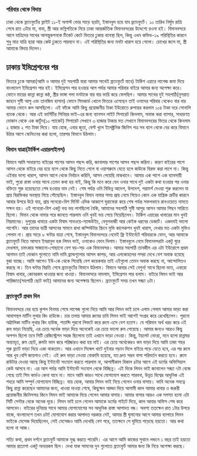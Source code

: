 ### পরিবার থেকে বিদায়
ঢাকা থেকে ফ্র্যাংফুর্টের ফ্লাইট ১১-ই অগাস্ট ভোর সাড়ে ছয়টা, ইস্তানবুল হয়ে যাব ফ্র্যাংফুর্টে। ১০ তারিখ নির্ঘুম রাত্রি শেষে রাত ৩টায় মা, 
বাবা, স্ত্রী আর ভগ্নিপতিকে নিয়ে ঢাকা আন্তর্জাতিক বিমানবন্দরের উদ্দেশ্যে রওনা হই। বিমানবন্দরে আগে যাত্রিদের সাথের আগন্তুকগনকে 
টিকেট কেটে ভিতরে ঢুকার ব্যাবস্থা ছিল, কিন্তু এখন কভিড-১৯ পরিস্থিতির কারনে শুধু মাত্র যাত্রি ছারা আর কেউ ঢুকতে পারবনে না। 
এই পরিস্থিতির জন্য মনটা খারাপ হয়ে গেলো। চোখের জলে মা, স্ত্রী আমাকে বিদায় দিলেন। 

## ঢাকায় ইমিগ্রেশনের পর 
ভিতরে ঢুকে আমরা(আমি ও আমার দুই সহপাঠি যারা আমার সাথেই ফ্র্যাংফুর্টে যাবে) টার্কিশ এয়ারে লাগেজ জমা দিয়ে বাংলাদেশ ইমিগ্রেশন পার
হই। ইমিগ্রেশন পার হওয়ার আগ পর্যন্ত আমার পরিবার বাইরে আমার জন্য অপেক্ষা করে। ফোনে মায়ের কান্না কান্না কন্ঠ, স্ত্রীর ভাঙ্গা গলা
মনটাকে বার বার ভারি করে ফেলছিল। আমার সাথের দুই সহপাঠি(নুসরাত জাহান সুমী আপু এবং তানজিম হাসান) ফোনে সিমকার্ড
খোলে ভিতরে এসেছেন তাই ওনাদের পরিবার থেকেও বার বার আমার ফোনে কল আসছিলো। এই ফাঁকে আমি কিছু প্রয়োজনীয় টাকা 
ইউরোতে রুপান্তর করলাম ১০৪ টাকা দরে সোনালি ব্যাংক থেকে। আর এই ভার্সিটির সিনিয়র ভাই-এর জন্য ব্যানসন লাইট সিগারেট কিনলাম,
অবাক করা ব্যাপার, সাধারণত দোকান থেকে এক কার্টুন(১০ প্যাকেট) সিগারেট সেখানে ৩ হাজার টাকার মত সেখানে বিমানবন্দরের 
ভিতর থেকে কিনলাম ২ হাজার ২ শত টাকা দিয়ে। যায় হোক, এবার জুতা, বেল্ট খুলে ইলেক্ট্রনিক জিনিস পত্র সব ব্যাগ থেকে বের করে 
বিমানে উঠার আগে স্কেনিংনের করা হলো, তারপর বিমানে উঠলাম।

### বিমান যাত্রা(টার্কিশ এয়ারলাইনস)
বিমানে আমি সাধারণত বাইরের পাশের আসন পছন্দ করি, জানালার পাশের আসন পছন্দ করিনা। কারণ বাইরের পাশে আসন থেকে বাইরে 
বের হয়ে ব্যাগ থেকে কিছু নিতে গেলে বা ওয়াশরুমে যেতে হলে কাউকে বিরক্ত করা লাগে না। কিন্তু এইবার ভাগ্য খারাপ, আসন আগে 
থেকে নির্বাচন করিনি, আসন পেয়েছি মাঝখানে। আমার এক পাশে এক ব্যাবসায়ী ভাই, পুরো রাস্তা ওনার সাথে তেমন কথা হয় নাই, 
কিন্তু কি মনে করে যেন ওনার সাথে দুই একটা কথা হওয়ার পর ওনার বক্তিতা শুরু হয়েছেতো শেষ হওয়ার নাম নেই। শেষ পর্যন্ত ওনি
বিভিন্ন আদেশ, উপদেশ, পরামর্শ দেওয়া শুরু করলেন যা প্রায় বিরক্তিকর অবস্থায় গিয়ে পৌছেছিল। ইস্তানবুল বিমান নামার সময় প্রায় 
নেমে গিয়েও কোন এক যান্ত্রিক ত্রুটির কারনে আবার উপরে উঠে যায়, প্রায় পনেরো-বিশ মিনিট এদিক আকাশে ঘুরাফেরা করে শেষ পর্যন্ত
সফলভাবে রানওয়েতে নামতে সক্ষন হয়। এই পনেরো-বিশ একটু ভয় ভয় লাগছিলো বৈকি, আমাদের সহপাঠি সুমী আপুর আসন আমার পিছন
সারিতে ছিলো। বিমান থেকে নামার পরে জানতে পারলাম ওনি খুবই ভয় পেয়ে গিয়েছিলেন। টার্কিশ এয়ারের খাবারের মান খুবই নিম্নমানের। 
দুপুরের খাবারে একটা বিস্বাদ সাবওয়ে-স্যান্ডউইচ, বেগুনভাজী আর কেইক ধরনের ডেজার্ট। একদমই ভালো লাগেনি। আর তাদের যাত্রী আসনের
সামনে রাখা কম্পিউটার স্ক্রিনে মুভি কালেকশন খুবই খারাপ, দেখার মত একটা মুভিও পেলাম না। প্রায় সাড়ে ৮ ঘন্টার যাত্রা শেষে, 
ইস্তানবুল বিমানবন্দরে নেমেই ফ্রি ইন্টার্নেটে পরিবারকে ফোন, আর আমাকে ফ্র্যাংফুর্টে নিতে আসবে ইমরানুল হক লিমন ভাই, ওনাকেও 
ফোন দিলাম। ইস্তানবুলে নেমে বিমানবন্দরটা একটু ঘুরে দেখলাম, চমৎকার সাজানো-গোছানো বেশ বড়-সড় এক বিমানবন্দর। আমার 
সহপাঠি তানজীম এর এটা ইউরোপে প্রথম আগমন তাই দোকান গুলোতে নামি দামি ব্র্যান্ডগুলোর আসল কাপড়, আর এলকোহলের পসরা 
দেখে বেশ অবাক হয়েছে বুঝা যাচ্ছে। আমি আগেও ইউ-কে থেকে গিয়েছি বেশ কয়েকবার তাই এইগুলো তেমন অবাক করছে না, 
আন্দোলিতও করছে না। তিন ঘন্টার বিরতি শেষে ফ্র্যাংফুর্টের বিমানে উঠলাম। বিমানে আবার সেই বেগুন! সাথে ছিলো ভাত, এবারো 
বিস্বাদ খাবার, কোনরকম খাওয়ার জন্য খাওয়া। বিমানবন্দরে নামলাম, ইমিগ্রেশন পার হলাম। বাইরে লিমন ভাই আর 
পারিজাত(সহপাঠি ছোট ভাই) আমাদের জন্য অপেক্ষায় ছিলেন। ফ্র্যাংফুর্টে সময় তখন সন্ধ্যা ৬টা। 

### ফ্র্যাংফুর্টে প্রথম দিন  
বিমানবন্দরে বের হয়ে কুশল বিনময় শেষে লাগেজ গুলো নিয়ে আমি আর লিমন ভাই চলে এলাম গেলাম আমার ভাড়া 
করা আবাসস্থল মার্টিন লুথার কিং হাউজে। চার তলায় আমার রুমের চাবি লিমন ভাই আগেই সংগ্রহ করে রেখেছিলেন। পুরনো অট্টালিকা
মার্টিন লুথার কিং হাউজ, শতাব্দি পুরনো লিফটে করে রুমে এসে বেশ হতাশ। যে পরিমান অর্থ খরচ করে এই রুম ভাড়া নিয়েছি,
এর চেয়ে অর্ধেক ভাড়া দিয়ে অনেকেই এর চেয়ে ভালো রুম পেয়েছে। আমার জন্যও আরও কিছু অপশন ছিলো তবে সিটি রেজিস্ট্রেশন
সহজ ছিলোনা তাই এখানে ভাড়া নেওয়া। কিন্তু, টয়লেট নোংরা, মনে হলো রান্নাঘর অব্যাহৃত, রুম ছোট, রুমটা ভাল করে পরিষ্কারও 
করা হয় নাই। এর চেয়ে অর্ধেকেরও কম ভাড়া দিয়ে আমি ঢাকা শহর পুরু ফ্ল্যাট ভাড়া নিয়ে একা থাকতাম। আর এখানে সিঙ্গেল খাটে 
দুইবার গড়ান দিলে বাইরে পড়ে যেতে হবে, এর পর রুমে আর খুব বেশি জায়গাও নেই। এই রুম ভাড়া নেওয়া বোকামি হয়েছে, যত দ্রুত 
সম্ভব বাসা পরিবর্তন করতে হবে। রুমে রাউটার দেওয়া আছে কিন্তু ইন্টার্নেট সংযোগ করতে পারলাম না, আগামীকাল বিকাল ৪টার আগে 
এই ডর্মের অফিসিয়াল কেউ আসবে না। এর আগ পর্যন্ত আমি ইন্টার্নেট সংযোগ থেকে বিচ্ছিন্ন। এই দিকে লিমন ভাই জানালেন সন্ধ্যা 
৭টা বেজে গেছে তাই সিম কার্ডও কেনা যাবে না। মানে আমি কারও সাথে যোগাযোগ করতে পারবনা, উন্নত বিশ্বের আধুনিক এই শহরে আমি 
সম্পুর্ন যোগাযোগ বিচ্ছিন্ন। যায় হোক, আবার লিমন ভাই নিয়ে গেলেন ওনার বাসায়। ভাবি অনেক সযত্নে কিছু রান্না করেছেন আমাদের জন্য, 
খাওয়া দাওয়া শেষে, কিছুক্ষন আড্ডা দিয়ে আগামী কাল আমার খাবার ও জরুরী প্রয়োজনীয় জিনিসপত্র কিনে লিমন ভাই আমাকে দিয়ে 
গেলেন আমার বাসায়। আমার বাসার আরও এক সমস্যা হলো এটা সিটি সেন্টার থেকে অনেক দূরে। লিমন ভাই চলে গেলেন আমাকে ডর্মের 
গাইটে দিয়ে, কাল আবার অফিস শেষ করে আসবেন। বাইরের দুনিয়ার সাথে আমার যোগাযোগের সব আধুনিক রাস্তা আপাদত বন্ধ। 
অবশ্য ততক্ষেন রাত ১টার উপরে বাজে, বাংলাদেশে তখন ৪টা! যোগাযোগ করার আপাদত দরকার নেই, আমার স্ত্রী ঘুমানোর আগে আমার 
ব্যাপারে লিমন ভাইকে মেসেজ দিয়েছিলেন, সেই মেসেজও আমি দেখেছি বেশ পরে, ততক্ষনে সে ঘুমিয়ে পড়েছে হয়তো। আর কথা হলো না আজ। 

সত্যি কথা, প্রথম দর্শনে ফ্র্যাংফুর্ট আমাকে মুগ্ধ করতে পারেনি। এর আগে আমি কাজের সুবাদে লন্ডনে ১ বছর তাই হয়তো আমার প্রত্যাশা 
একটু অন্যরকম ছিল। দেখা যাক সামনের দুন গুলোতে ফ্র্যাংফুর্ট আমার জন্য কি নিয়ে অপেক্ষা করছে।
